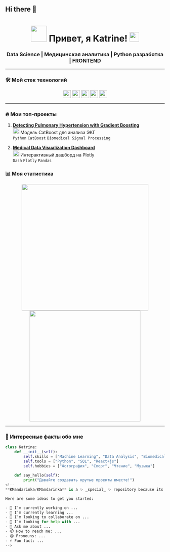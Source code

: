## Hi there 👋
<h1 align="center"> 
  <img src="https://media.giphy.com/media/v1.Y2lkPTc5MGI3NjExcDl1dGJmZ2J5eWZ1b3V6Y2V6Z3B0N2R6ZzZ1ZzZ1ZzZ1ZzZ1ZzZ1ZzZ1ZzZ1/giphy.gif" width="50px"> 
  Привет, я Katrine! 
  <img src="https://media.giphy.com/media/hvRJCLFzcasrR4ia7z/giphy.gif" width="30px">
</h1>

<h3 align="center">Data Science | Медицинская аналитика | Python разработка | FRONTEND </h3>

---

### 🛠️ Мой стек технологий
<p align="center">
  <img src="https://img.shields.io/badge/Python-3776AB?logo=python&logoColor=white" height="25">
  <img src="https://img.shields.io/badge/PyTorch-EE4C2C?logo=pytorch&logoColor=white" height="25">
  <img src="https://img.shields.io/badge/CatBoost-FF6F00?logo=yandex&logoColor=white" height="25">
  <img src="https://img.shields.io/badge/SQL-003B57?logo=postgresql&logoColor=white" height="25">
  <img src="https://img.shields.io/badge/Git-F05032?logo=git&logoColor=white" height="25">
</p>

---

### 🔥 Мои топ-проекты
1. **[Detecting Pulmonary Hypertension with Gradient Boosting]([https://github.com/KMandarinka/PH-Detection](https://github.com/KMandarinka/busting))**  
   <img src="https://media.giphy.com/media/3o7qE1YN7aBOFPRw8E/giphy.gif" width="20"> Модель CatBoost для анализа ЭКГ  
   `Python` `CatBoost` `Biomedical Signal Processing`

2. **[Medical Data Visualization Dashboard]([https://github.com/KMandarinka/Med-Viz](https://github.com/KMandarinka/NIRS))**  
   <img src="https://media.giphy.com/media/LnUt9rYV3eDcIzvpJh/giphy.gif" width="20"> Интерактивный дашборд на Plotly  
   `Dash` `Plotly` `Pandas`


### 📊 Моя статистика
<p align="center">
  <img src="https://github-readme-stats.vercel.app/api?username=KMandarinka&show_icons=true&theme=radical" width="400">
  <img src="https://github-readme-stats.vercel.app/api/top-langs/?username=KMandarinka&layout=compact&theme=radical" width="350">
</p>

---

### 🌟 Интересные факты обо мне
```python
class Katrine:
    def __init__(self):
        self.skills = ["Machine Learning", "Data Analysis", "Biomedical Engineering", "FRONTEND"]
        self.tools = ["Python", "SQL", "React+js"]
        self.hobbies = ["Фотография", "Спорт", "Чтение", "Музыка"]
    
    def say_hello(self):
        print("Давайте создавать крутые проекты вместе!")
<!--
**KMandarinka/KMandarinka** is a ✨ _special_ ✨ repository because its `README.md` (this file) appears on your GitHub profile.

Here are some ideas to get you started:

- 🔭 I’m currently working on ...
- 🌱 I’m currently learning ...
- 👯 I’m looking to collaborate on ...
- 🤔 I’m looking for help with ...
- 💬 Ask me about ...
- 📫 How to reach me: ...
- 😄 Pronouns: ...
- ⚡ Fun fact: ...
-->
